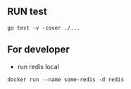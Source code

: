 ## RUN test

```
go test -v -cover ./...
```

## For developer

- run redis local

```
docker run --name some-redis -d redis
```


